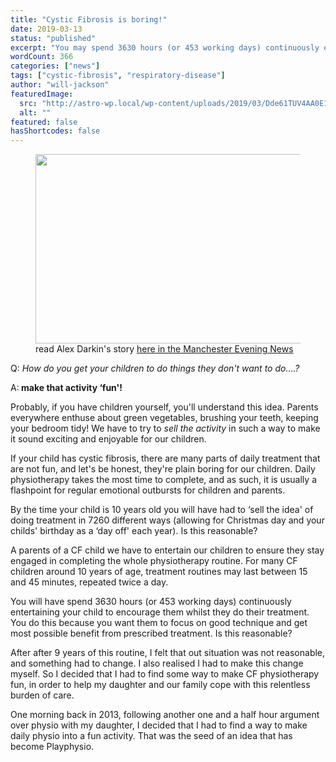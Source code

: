 ```yaml
---
title: "Cystic Fibrosis is boring!"
date: 2019-03-13
status: "published"
excerpt: "You may spend 3630 hours (or 453 working days) continuously entertaining your child to encourage them whilst they do their physiotherapy treatment. Is this reas..."
wordCount: 366
categories: ["news"]
tags: ["cystic-fibrosis", "respiratory-disease"]
author: "will-jackson"
featuredImage:
  src: "http://astro-wp.local/wp-content/uploads/2019/03/Dde61TUV4AA0E1J.jpg"
  alt: ""
featured: false
hasShortcodes: false
---
```

<figure ><img loading="lazy" decoding="async" width="588" height="303" src="http://astro-wp.local/wp-content/uploads/2019/03/Dde61TUV4AA0E1J.jpg" alt=""  srcset="http://astro-wp.local/wp-content/uploads/2019/03/Dde61TUV4AA0E1J.jpg 588w, http://astro-wp.local/wp-content/uploads/2019/03/Dde61TUV4AA0E1J-300x155.jpg 300w" sizes="auto, (max-width: 588px) 100vw, 588px" /><figcaption>read Alex Darkin's story <a href="https://www.manchestereveningnews.co.uk/news/greater-manchester-news/my-name-alex-condition-called-14670380">here in the Manchester Evening News</a></figcaption></figure>

<p>Q:<i> How do you get your children to do things they don't want to do&#8230;.?</i> </p>

<p>A:<strong> make that activity &#8216;fun'!</strong></p>

<p>Probably, if you have children yourself, you'll understand this idea. Parents everywhere enthuse about green vegetables, brushing your teeth, keeping your bedroom tidy! We have to try to <em>sell the activity</em> in such a way to make it sound exciting and enjoyable for our children. </p>

<p>If your child has cystic fibrosis, there are many parts of daily treatment that are not fun, and let's be honest, they're plain boring for our children. Daily physiotherapy takes the most time to complete, and as such, it is usually a flashpoint for regular emotional outbursts for children and parents.</p>

<p>By the time your child is 10 years old you will have had to &#8216;sell the idea' of doing treatment in 7260 different ways (allowing for Christmas day and your childs' birthday as a &#8216;day off' each year). Is this reasonable?</p>

<p>A parents of a CF child we have to entertain our children to ensure they stay engaged in completing the whole physiotherapy routine. For many CF children around 10 years of age, treatment routines may last between 15 and 45 minutes, repeated twice a day. </p>

<p>You will have spend 3630 hours (or 453 working days) continuously entertaining your child to encourage them whilst they do their treatment. You do this because you want them to focus on good technique and get most possible benefit from prescribed treatment. Is this reasonable?</p>

<p>After after 9 years of this routine, I felt that out situation was not reasonable, and something had to change. I also realised I had to make this change myself. So I decided that I had to find some way to make CF physiotherapy fun, in order to help my daughter and our family cope with this relentless burden of care.</p>

<p>One morning back in 2013, following another one and a half hour argument over physio with my daughter, I decided that I had to find a way to make daily physio into a fun activity. That was the seed of an idea that has become Playphysio.</p>